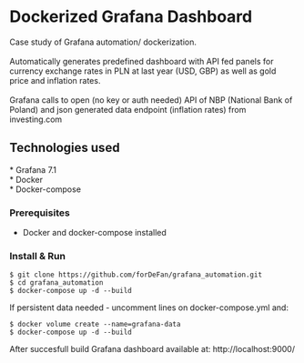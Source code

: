<h1>Dockerized Grafana Dashboard</h1>

Case study of Grafana automation/ dockerization.
<br><br>
Automatically generates predefined dashboard with API fed panels for currency exchange rates in PLN at last year (USD, GBP) as well as gold price and inflation rates.<br><br>
Grafana calls to open (no key or auth needed) API of NBP (National Bank of Poland) and json generated data endpoint (inflation rates) from investing.com

<h2>Technologies used</h2>
* Grafana 7.1<br>
* Docker<br>
* Docker-compose<br>


### Prerequisites

* Docker and docker-compose installed


### Install & Run

```
$ git clone https://github.com/forDeFan/grafana_automation.git
$ cd grafana_automation
$ docker-compose up -d --build
```

If persistent data needed - uncomment lines on docker-compose.yml and:

```
$ docker volume create --name=grafana-data
$ docker-compose up -d --build
```

After succesfull build Grafana dashboard available at:
http://localhost:9000/
